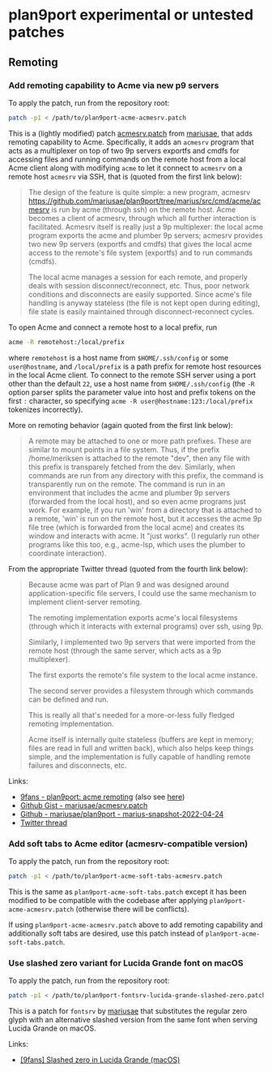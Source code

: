 # plan9port experimental or untested patches

## Remoting

### Add remoting capability to Acme via new p9 servers

To apply the patch, run from the repository root:

```sh
patch -p1 < /path/to/plan9port-acme-acmesrv.patch
```

This is a (lightly modified) patch
[acmesrv.patch](https://gist.github.com/mariusae/a7b13730b7c5aa08f32b30a64f31856b)
from [mariusae](https://github.com/mariusae), that adds remoting
capability to Acme. Specifically, it adds an `acmesrv` program that
acts as a multiplexer on top of two 9p servers exportfs and cmdfs for
accessing files and running commands on the remote host from a local
Acme client along with modifying `acme` to let it connect to `acmesrv`
on a remote host `acmesrv` via SSH, that is (quoted from the first
link below):

> The design of the feature is quite simple: a new program, acmesrv
> <https://github.com/mariusae/plan9port/tree/marius/src/cmd/acme/acmesrv>
> is run by acme (through ssh) on the remote host. Acme becomes a
> client of acmesrv, through which all further interaction is
> facilitated. Acmesrv itself is really just a 9p multiplexer: the
> local acme program exports the acme and plumber 9p servers; acmesrv
> provides two new 9p servers (exportfs and cmdfs) that gives the
> local acme access to the remote's file system (exportfs) and to run
> commands (cmdfs).
>
> The local acme manages a session for each remote, and properly deals
> with session disconnect/reconnect, etc. Thus, poor network
> conditions and disconnects are easily supported. Since acme's file
> handling is anyway stateless (the file is not kept open during
> editing), file state is easily maintained through
> disconnect-reconnect cycles.

To open Acme and connect a remote host to a local prefix, run

```sh
acme -R remotehost:/local/prefix
```

where `remotehost` is a host name from `$HOME/.ssh/config` or some
`user@hostname`, and `/local/prefix` is a path prefix for remote host
resources in the local Acme client. To connect to the remote SSH
server using a port other than the default `22`, use a host name from
`$HOME/.ssh/config` (the `-R` option parser splits the parameter value
into host and prefix tokens on the first `:` character, so specifying
`acme -R user@hostname:123:/local/prefix` tokenizes incorrectly).

More on remoting behavior (again quoted from the first link below):

> A remote may be attached to one or more path prefixes. These are
> similar to mount points in a file system. Thus, if the prefix
> /home/meriksen is attached to the remote "dev", then any file with
> this prefix is transparely fetched from the dev. Similarly, when
> commands are run from any directory with this prefix, the command is
> transparently run on the remote. The command is run in an
> environment that includes the acme and plumber 9p servers (forwarded
> from the local host), and so even acme programs just work. For
> example, if you run 'win' from a directory that is attached to a
> remote, 'win' is run on the remote host, but it accesses the acme 9p
> file tree (which is forwarded from the local acme) and creates its
> window and interacts with acme. It "just works". (I regularly run
> other programs like this too, e.g., acme-lsp, which uses the plumber
> to coordinate interaction).

From the appropriate Twitter thread (quoted from the fourth link below):

> Because acme was part of Plan 9 and was designed around
> application-specific file servers, I could use the same mechanism to
> implement client-server remoting.
>
> The remoting implementation exports acme's local filesystems
> (through which it interacts with external programs) over ssh, using
> 9p.
>
> Similarly, I implemented two 9p servers that were imported from the
> remote host (through the same server, which acts as a 9p
> multiplexer).
>
> The first exports the remote's file system to the local acme
> instance.
>
> The second server provides a filesystem through which commands can
> be defined and run.
>
> This is really all that's needed for a more-or-less fully fledged
> remoting implementation.
>
> Acme itself is internally quite stateless (buffers are kept in
> memory; files are read in full and written back), which also helps
> keep things simple, and the implementation is fully capable of
> handling remote failures and disconnects, etc.

Links:

- [9fans - plan9port: acme remoting](https://www.mail-archive.com/9fans@9fans.net/msg39249.html)
  (also see [here](https://twitter.com/marius/status/1345956886881865728))
- [Github Gist - mariusae/acmesrv.patch](https://gist.github.com/mariusae/a7b13730b7c5aa08f32b30a64f31856b)
- [Github - mariusae/plan9port - marius-snapshot-2022-04-24](https://github.com/mariusae/plan9port/tree/marius-snapshot-2022-04-24)
- [Twitter thread](https://twitter.com/marius/status/1345956890648317952)

### Add soft tabs to Acme editor (acmesrv-compatible version)

To apply the patch, run from the repository root:

```sh
patch -p1 < /path/to/plan9port-acme-soft-tabs-acmesrv.patch
```

This is the same as `plan9port-acme-soft-tabs.patch` except it has
been modified to be compatible with the codebase after applying
`plan9port-acme-acmesrv.patch` (otherwise there will be conflicts).

If using `plan9port-acme-acmesrv.patch` above to add remoting
capability and additionally soft tabs are desired, use this patch
instead of `plan9port-acme-soft-tabs.patch`.

### Use slashed zero variant for Lucida Grande font on macOS

To apply the patch, run from the repository root:

```sh
patch -p1 < /path/to/plan9port-fontsrv-lucida-grande-slashed-zero.patch
```

This is a patch for `fontsrv` by
[mariusae](https://gist.github.com/mariusae/d3856206297706ea90d30abc177a7100)
that substitutes the regular zero glyph with an alternative slashed
version from the same font when serving Lucida Grande on macOS.

Links:

- [[9fans] Slashed zero in Lucida Grande (macOS)](https://marc.info/?l=9fans&m=155425543915808)

